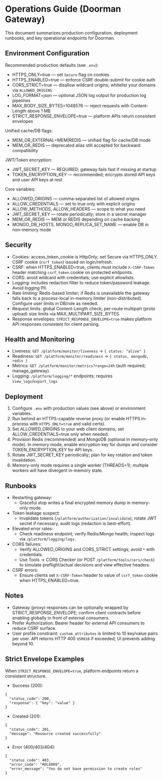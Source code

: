 # Operations Guide (Doorman Gateway)

This document summarizes production configuration, deployment runbooks, and key operational endpoints for Doorman.

## Environment Configuration

Recommended production defaults (see `.env`):

- HTTPS_ONLY=true — set `Secure` flag on cookies
- HTTPS_ENABLED=true — enforce CSRF double-submit for cookie auth
- CORS_STRICT=true — disallow wildcard origins; whitelist your domains via `ALLOWED_ORIGINS`
- LOG_FORMAT=json — optional JSON log output for production log pipelines
- MAX_BODY_SIZE_BYTES=1048576 — reject requests with Content-Length above 1 MB
- STRICT_RESPONSE_ENVELOPE=true — platform APIs return consistent envelopes

Unified cache/DB flags:

- MEM_OR_EXTERNAL=MEM|REDIS — unified flag for cache/DB mode
- MEM_OR_REDIS — deprecated alias still accepted for backward compatibility

JWT/Token encryption:

- JWT_SECRET_KEY — REQUIRED; gateway fails fast if missing at startup
- TOKEN_ENCRYPTION_KEY — recommended; encrypts stored API keys and user API keys at rest

Core variables:

- ALLOWED_ORIGINS — comma-separated list of allowed origins
- ALLOW_CREDENTIALS — set to true only with explicit origins
- ALLOW_METHODS, ALLOW_HEADERS — scope to what you need
- JWT_SECRET_KEY — rotate periodically; store in a secret manager
- MEM_OR_REDIS — MEM or REDIS depending on cache backing
- MONGO_DB_HOSTS, MONGO_REPLICA_SET_NAME — enable DB in non-memory mode

## Security

- Cookies: access_token_cookie is HttpOnly; set Secure via HTTPS_ONLY. CSRF cookie (`csrf_token`) issued on login/refresh.
- CSRF: when HTTPS_ENABLED=true, clients must include `X-CSRF-Token` header matching `csrf_token` cookie on protected endpoints.
- CORS: avoid wildcard with credentials; use explicit allowlists.
- Logging: includes redaction filter to reduce token/password leakage. Avoid logging PII.
- Rate limiting: Redis-based limiter; if Redis is unavailable the gateway falls back to a process-local in-memory limiter (non-distributed). Configure user limits in DB/role as needed.
- Request limits: global Content-Length check; per-route multipart (proto upload) size limits via MAX_MULTIPART_SIZE_BYTES.
- Response envelopes: `STRICT_RESPONSE_ENVELOPE=true` makes platform API responses consistent for client parsing.

## Health and Monitoring

- Liveness: `GET /platform/monitor/liveness` → `{ status: "alive" }`
- Readiness: `GET /platform/monitor/readiness` → `{ status, mongodb, redis }`
- Metrics: `GET /platform/monitor/metrics?range=24h` (auth required; manage_gateway)
- Logging: `/platform/logging/*` endpoints; requires `view_logs`/`export_logs`

## Deployment

1. Configure `.env` with production values (see above) or environment variables.
2. Run behind an HTTPS-capable reverse proxy (or enable HTTPS in-process with `HTTPS_ONLY=true` and valid certs).
3. Set ALLOWED_ORIGINS to your web client domains; set ALLOW_CREDENTIALS=true only when needed.
4. Provision Redis (recommended) and MongoDB (optional in memory-only mode). In memory mode, enable encryption key for dumps and consider TOKEN_ENCRYPTION_KEY for API keys.
5. Rotate JWT_SECRET_KEY periodically; plan for key rotation and token invalidation.
6. Memory-only mode requires a single worker (THREADS=1); multiple workers will have divergent in-memory state.

## Runbooks

- Restarting gateway:
  - Graceful stop writes a final encrypted memory dump in memory-only mode.
- Token leakage suspect:
  - Invalidate tokens (`/platform/authorization/invalidate`), rotate JWT secret if necessary, audit logs (redaction is best-effort).
- Elevated error rates:
  - Check readiness endpoint; verify Redis/Mongo health; inspect logs via `/platform/logging/logs`.
- CORS failures:
  - Verify ALLOWED_ORIGINS and CORS_STRICT settings; avoid `*` with credentials.
  - Use Tools → CORS Checker (or POST `/platform/tools/cors/check`) to simulate preflight/actual decisions and view effective headers.
- CSRF errors:
  - Ensure clients set `X-CSRF-Token` header to value of `csrf_token` cookie when HTTPS_ENABLED=true.

## Notes

- Gateway (proxy) responses can be optionally wrapped by STRICT_RESPONSE_ENVELOPE; confirm client contracts before enabling globally in front of external consumers.
- Prefer Authorization: Bearer header for external API consumers to reduce CSRF surface.
- User profile constraint: `custom_attributes` is limited to 10 key/value pairs per user. API returns HTTP 400 `USR016` if exceeded; UI prevents adding beyond 10.

## Strict Envelope Examples

When `STRICT_RESPONSE_ENVELOPE=true`, platform endpoints return a consistent structure.

- Success (200):
```
{
  "status_code": 200,
  "response": { "key": "value" }
}
```

- Created (201):
```
{
  "status_code": 201,
  "message": "Resource created successfully"
}
```

- Error (400/403/404):
```
{
  "status_code": 403,
  "error_code": "ROLE009",
  "error_message": "You do not have permission to create roles"
}
```
